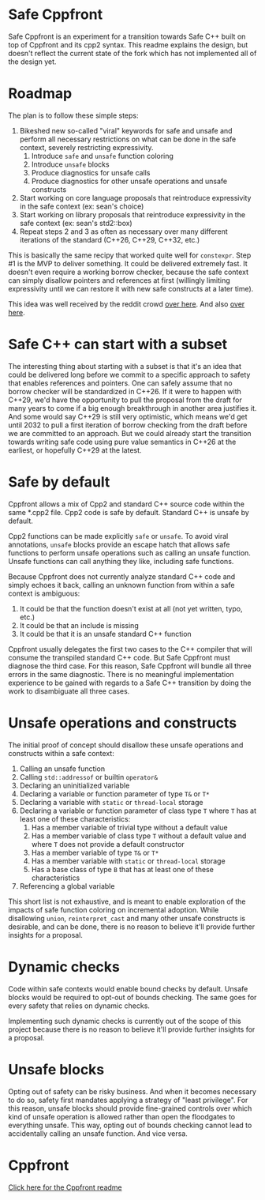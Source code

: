 # Safe Cppfront
Safe Cppfront is an experiment for a transition towards Safe C++ built on top of Cppfront and its cpp2 syntax. This readme explains the design, but doesn't reflect the current state of the fork which has not implemented all of the design yet.

# Roadmap
The plan is to follow these simple steps:

1. Bikeshed new so-called "viral" keywords for safe and unsafe and perform all necessary restrictions on what can be done in the safe context, severely restricting expressivity.
   1. Introduce `safe` and `unsafe` function coloring
   2. Introduce `unsafe` blocks
   3. Produce diagnostics for unsafe calls
   4. Produce diagnostics for other unsafe operations and unsafe constructs
2. Start working on core language proposals that reintroduce expressivity in the safe context (ex: sean's choice)
3. Start working on library proposals that reintroduce expressivity in the safe context (ex: sean's std2::box)
4. Repeat steps 2 and 3 as often as necessary over many different iterations of the standard (C++26, C++29, C++32, etc.)

This is basically the same recipy that worked quite well for `constexpr`. Step #1 is the MVP to deliver something. It could be delivered extremely fast. It doesn't even require a working borrow checker, because the safe context can simply disallow pointers and references at first (willingly limiting expressivity until we can restore it with new safe constructs at a later time).

This idea was well received by the reddit crowd [over here](https://www.reddit.com/r/cpp/comments/1h7lfo3/can_people_who_think_standardizing_safe_cp3390r0/m0nusgb/). And also [over here](https://www.reddit.com/r/cpp/comments/1ffgz49/safe_c_language_extensions_for_memory_safety/lmv9163/).

# Safe C++ can start with a subset
The interesting thing about starting with a subset is that it's an idea that could be delivered long before we commit to a specific approach to safety that enables references and pointers. One can safely assume that no borrow checker will be standardized in C++26. If it were to happen with C++29, we'd have the opportunity to pull the proposal from the draft for many years to come if a big enough breakthrough in another area justifies it. And some would say C++29 is still very optimistic, which means we'd get until 2032 to pull a first iteration of borrow checking from the draft before we are committed to an approach. But we could already start the transition towards writing safe code using pure value semantics in C++26 at the earliest, or hopefully C++29 at the latest.

# Safe by default
Cppfront allows a mix of Cpp2 and standard C++ source code within the same *.cpp2 file. Cpp2 code is safe by default. Standard C++ is unsafe by default.

Cpp2 functions can be made explicitly `safe` or `unsafe`. To avoid viral annotations, `unsafe` blocks provide an escape hatch that allows safe functions to perform unsafe operations such as calling an unsafe function. Unsafe functions can call anything they like, including safe functions.

Because Cppfront does not currently analyze standard C++ code and simply echoes it back, calling an unknown function from within a safe context is ambiguous:
1. It could be that the function doesn't exist at all (not yet written, typo, etc.)
2. It could be that an include is missing
3. It could be that it is an unsafe standard C++ function

Cppfront usually delegates the first two cases to the C++ compiler that will consume the transpiled standard C++ code. But Safe Cppfront must diagnose the third case. For this reason, Safe Cppfront will bundle all three errors in the same diagnostic. There is no meaningful implementation experience to be gained with regards to a Safe C++ transition by doing the work to disambiguate all three cases.

# Unsafe operations and constructs
The initial proof of concept should disallow these unsafe operations and constructs within a safe context:
1. Calling an unsafe function
2. Calling `std::addressof` or builtin `operator&`
3. Declaring an uninitialized variable
4. Declaring a variable or function parameter of type `T&` or `T*`
5. Declaring a variable with `static` or `thread-local` storage
6. Declaring a variable or function parameter of class type `T` where `T` has at least one of these characteristics:
    1. Has a member variable of trivial type without a default value
    2. Has a member variable of class type `T` without a default value and where `T` does not provide a default constructor
    3. Has a member variable of type `T&` or `T*`
    4. Has a member variable with `static` or `thread-local` storage
    5. Has a base class of type `B` that has at least one of these characteristics
7. Referencing a global variable

This short list is not exhaustive, and is meant to enable exploration of the impacts of safe function coloring on incremental adoption. While disallowing `union`, `reinterpret_cast` and many other unsafe constructs is desirable, and can be done, there is no reason to believe it'll provide further insights for a proposal.

# Dynamic checks
Code within safe contexts would enable bound checks by default. Unsafe blocks would be required to opt-out of bounds checking. The same goes for every safety that relies on dynamic checks.

Implementing such dynamic checks is currently out of the scope of this project because there is no reason to believe it'll provide further insights for a proposal.

# Unsafe blocks
Opting out of safety can be risky business. And when it becomes necessary to do so, safety first mandates applying a strategy of "least privilege". For this reason, unsafe blocks should provide fine-grained controls over which kind of unsafe operation is allowed rather than open the floodgates to everything unsafe. This way, opting out of bounds checking cannot lead to accidentally calling an unsafe function. And vice versa.

# Cppfront
[Click here for the Cppfront readme](https://github.com/hsutter/cppfront/blob/main/README.md)
